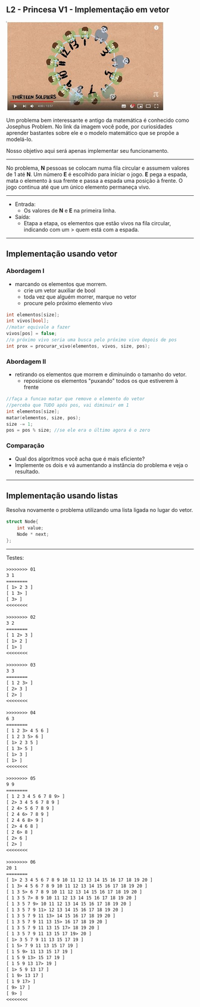 ## L2 - Princesa V1 - Implementação em vetor

[![](https://raw.githubusercontent.com/qxcodeed/moodle/master/base/000/__capa.jpg)](https://www.youtube.com/watch?v=uCsD3ZGzMgE)

Um problema bem interessante e antigo da matemática é conhecido como Josephus Problem. No link da imagem você pode, por curiosidades aprender bastantes sobre ele e o modelo matemático que se propõe a modelá-lo.

Nosso objetivo aqui será apenas implementar seu funcionamento.

___

No problema, **N** pessoas se colocam numa fila circular e assumem valores de 1 até **N**. Um número **E** é escolhido para iniciar o jogo. **E** pega a espada, mata o elemento à sua frente e passa a espada uma posição à frente. O jogo continua até que um único elemento permaneça vivo.

___
- Entrada:
    - Os valores de **N** e **E** na primeira linha.
- Saída:
    - Etapa a etapa, os elementos que estão vivos na fila circular, indicando com um > quem está com a espada.

___
## Implementação usando vetor
### Abordagem I
- marcando os elementos que morrem.
    - crie um vetor auxiliar de bool
    - toda vez que alguém morrer, marque no vetor
    - procure pelo próximo elemento vivo
```c
int elementos[size];
int vivos[bool];
//matar equivale a fazer
vivos[pos] = false;
//o próximo vivo seria uma busca pelo próximo vivo depois de pos
int prox = procurar_vivo(elementos, vivos, size, pos);
```


### Abordagem II
- retirando os elementos que morrem e diminuindo o tamanho do vetor.
    - reposicione os elementos "puxando" todos os que estiverem à frente

```c
//faça a funcao matar que remove o elemento do vetor
//perceba que TUDO após pos, vai diminuir em 1
int elementos[size];
matar(elementos, size, pos);
size -= 1;
pos = pos % size; //se ele era o último agora é o zero
```

### Comparação

- Qual dos algoritmos você acha que é mais eficiente?
- Implemente os dois e vá aumentando a instância do problema e veja o resultado.

___
## Implementação usando listas

Resolva novamente o problema utilizando uma lista ligada no lugar do vetor.

```c
struct Node{
    int value;
    Node * next;
};

```

___
Testes:

```
>>>>>>>> 01
3 1
========
[ 1> 2 3 ]
[ 1 3> ]
[ 3> ]
<<<<<<<<

>>>>>>>> 02
3 2
========
[ 1 2> 3 ]
[ 1> 2 ]
[ 1> ]
<<<<<<<<

>>>>>>>> 03
3 3
========
[ 1 2 3> ]
[ 2> 3 ]
[ 2> ]
<<<<<<<<

>>>>>>>> 04
6 3
========
[ 1 2 3> 4 5 6 ]
[ 1 2 3 5> 6 ]
[ 1> 2 3 5 ]
[ 1 3> 5 ]
[ 1> 3 ]
[ 1> ]
<<<<<<<<

>>>>>>>> 05
9 9
========
[ 1 2 3 4 5 6 7 8 9> ]
[ 2> 3 4 5 6 7 8 9 ]
[ 2 4> 5 6 7 8 9 ]
[ 2 4 6> 7 8 9 ]
[ 2 4 6 8> 9 ]
[ 2> 4 6 8 ]
[ 2 6> 8 ]
[ 2> 6 ]
[ 2> ]
<<<<<<<<

>>>>>>>> 06
20 1
========
[ 1> 2 3 4 5 6 7 8 9 10 11 12 13 14 15 16 17 18 19 20 ]
[ 1 3> 4 5 6 7 8 9 10 11 12 13 14 15 16 17 18 19 20 ]
[ 1 3 5> 6 7 8 9 10 11 12 13 14 15 16 17 18 19 20 ]
[ 1 3 5 7> 8 9 10 11 12 13 14 15 16 17 18 19 20 ]
[ 1 3 5 7 9> 10 11 12 13 14 15 16 17 18 19 20 ]
[ 1 3 5 7 9 11> 12 13 14 15 16 17 18 19 20 ]
[ 1 3 5 7 9 11 13> 14 15 16 17 18 19 20 ]
[ 1 3 5 7 9 11 13 15> 16 17 18 19 20 ]
[ 1 3 5 7 9 11 13 15 17> 18 19 20 ]
[ 1 3 5 7 9 11 13 15 17 19> 20 ]
[ 1> 3 5 7 9 11 13 15 17 19 ]
[ 1 5> 7 9 11 13 15 17 19 ]
[ 1 5 9> 11 13 15 17 19 ]
[ 1 5 9 13> 15 17 19 ]
[ 1 5 9 13 17> 19 ]
[ 1> 5 9 13 17 ]
[ 1 9> 13 17 ]
[ 1 9 17> ]
[ 9> 17 ]
[ 9> ]
<<<<<<<<



```



